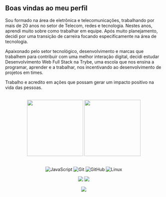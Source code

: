## Boas vindas ao meu perfil 

Sou formado na área de eletrônica e telecomunicações, trabalhando por mais de 20 anos no setor de Telecom, redes e tecnologia. Nestes anos, aprendi muito sobre como trabalhar em equipe. Após muito planejamento, decidi por uma transição de carreira focando especificamente na área de tecnologia. 

Apaixonado pelo setor tecnológico, desenvolvimento e marcas que trabalhem para contribuir com uma melhor interação digital, decidi estudar Desenvolvimento Web Full Stack na Trybe, uma escola que nos ensina a programar, aprender e a trabalhar, nos incentivando ao desenvolvimento de projetos em times.

Trabalho e acredito em ações que possam gerar um impacto positivo na vida das pessoas.


<br>

<!-- GITHUB STATUS -->
<div align="center">
  <img height="180em" src="https://github-readme-stats.vercel.app/api?username=acmarchiori&show_icons=true&theme=dark&include_all_commits=true&count_private=true"/>
  <img height="180em" src="https://github-readme-stats.vercel.app/api/top-langs/?username=acmarchiori&layout=compact&langs_count=10&theme=dark"/>

  <!-- TEMAS: dark, radical, merko, gruvbox, tokyonight, onedark, cobalt, synthwave, highcontrast, dracula -->
</div>

<br>

<!-- TECNOLOGIAS -->
<div align="center">

![JavaScript](https://img.shields.io/badge/-JavaScript-black?style=flat-square&logo=javascript)
![Git](https://img.shields.io/badge/-Git-black?style=flat-square&logo=git)
![GitHub](https://img.shields.io/badge/-GitHub-181717?style=flat-square&logo=github)
![Linux](https://img.shields.io/badge/-Linux-black?style=flat-square&logo=linux)

</div>

<!-- REDES SOCIAIS -->
<div align="center">
  <a href="https://www.instagram.com/tonimarchiori" target="_blank"><img src="https://img.shields.io/badge/-Instagram-%23E4405F?style=for-the-badge&logo=instagram&logoColor=white" target="_blank"></a>
  <a href="https://www.linkedin.com/in/antonio-marchiori/" target="_blank"><img src="https://img.shields.io/badge/-LinkedIn-%230077B5?style=for-the-badge&logo=linkedin&logoColor=white" target="_blank"></a>  
  
  ![](https://visitor-badge.glitch.me/badge?page_id=acmarchiori)
</div>

